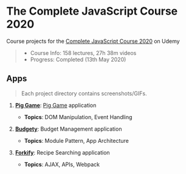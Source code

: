# The Complete JavaScript Course 2020
Course projects for the [Complete JavaScript Course 2020](https://www.udemy.com/course/the-complete-javascript-course/) on Udemy

> - Course Info: 158 lectures, 27h 38m videos
> - Progress: Completed (13th May 2020)

## Apps
> Each project directory contains screenshots/GIFs.

1. **[Pig Game](/1-pig-game)**: [Pig Game](https://en.wikipedia.org/wiki/Pig_(dice_game)) application
    - **Topics**: DOM Manipulation, Event Handling
   
2. **[Budgety](/2-budgety)**: Budget Management application
    - **Topics**: Module Pattern, App Architecture

3. **[Forkify](/3-forkify)**: Recipe Searching application
    - **Topics**: AJAX, APIs, Webpack
